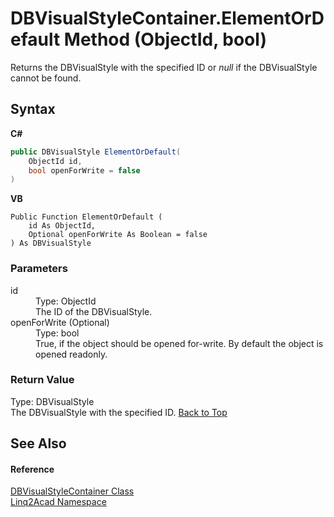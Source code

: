 # DBVisualStyleContainer.ElementOrDefault Method (ObjectId, bool)
 

Returns the DBVisualStyle with the specified ID or <i>null</i> if the DBVisualStyle cannot be found.

## Syntax

**C#**<br />
``` C#
public DBVisualStyle ElementOrDefault(
	ObjectId id,
	bool openForWrite = false
)
```

**VB**<br />
``` VB
Public Function ElementOrDefault ( 
	id As ObjectId,
	Optional openForWrite As Boolean = false
) As DBVisualStyle
```


### Parameters
<dl><dt>id</dt><dd>Type: ObjectId<br />The ID of the DBVisualStyle.</dd><dt>openForWrite (Optional)</dt><dd>Type: bool<br />True, if the object should be opened for-write. By default the object is opened readonly.</dd></dl>

### Return Value
Type: DBVisualStyle<br />The DBVisualStyle with the specified ID.
<a href="#DBVisualStyleContainerElementOrDefault-Method-ObjectId-bool">Back to Top</a>

## See Also


#### Reference
<a href="T_Linq2Acad_DBVisualStyleContainer.md#DBVisualStyleContainer-Class">DBVisualStyleContainer Class</a><br /><a href="N_Linq2Acad.md#Linq2Acad-Namespace">Linq2Acad Namespace</a><br />
